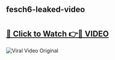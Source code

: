 ## fesch6-leaked-video 

# <h2><a href="http://freeplayer.one?title=fesch6-leaked-video&ref=21J">🔗 Click to Watch 👉🔴 VIDEO</a></h2>

<a href="http://freeplayer.one?title=fesch6-leaked-video&ref=21J" rel="nofollow" data-target="animated-image.originalLink"><img src="https://i.ibb.co.com/xMMVF88/686577567.gif" alt="Viral Video Original" style="max-width: 100%; display: inline-block;" data-target="animated-image.originalImage"></a>


